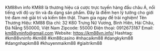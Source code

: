 KM88vn info
KM88 là thương hiệu cá cược trực tuyến hàng đầu châu Á, nổi tiếng với độ uy tín và đa dạng sản phẩm. Đây là điểm hẹn lý tưởng cho giới trẻ đam mê giải trí và kiếm tiền thật. Tham gia ngay để trải nghiệm!
Tên Thương Hiệu: KM88
Địa chỉ: 32 K60 Trưng Nữ Vương, Bình Hiên, Hải Châu, Đà Nẵng 550000, Việt Nam
Zipcode: 55000
Điện thoại: 0912673187
Email: km88vninfo@gmail.com
Website: https://km88vn.info/
Hashtag: #km88vninfo #km88 #km88casino #nhacaikm88 #dangkykm88 #dangnhapkm88 #khuyenmaikm88 #giaitrikm88
